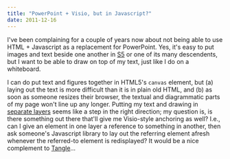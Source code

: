 ```yaml
---
title: "PowerPoint + Visio, but in Javascript?"
date: 2011-12-16
---
```

I've been complaining for a couple of years now about not being able to use HTML + Javascript as a replacement for PowerPoint. Yes, it's easy to put images and text beside one another in <a href="http://meyerweb.com/eric/tools/s5/">S5</a> or one of its many descendents, but I want to be able to draw on top of my text, just like I do on a whiteboard.

I can do put text and figures together in HTML5's <code>canvas</code> element, but (a) laying out the text is more difficult than it is in plain old HTML, and (b) as soon as someone resizes their browser, the textual and diagrammatic parts of my page won't line up any longer. Putting my text and drawing in <a href="http://html5.litten.com/using-multiple-html5-canvases-as-layers/">separate layers</a> seems like a step in the right direction; my question is, is there something out there that'll give me Visio-style anchoring as well? I.e., can I give an element in one layer a reference to something in another, then ask someone's Javascript library to lay out the referring element afresh whenever the referred-to element is redisplayed? It would be a nice complement to <a href="http://worrydream.com/Tangle/">Tangle</a>…
